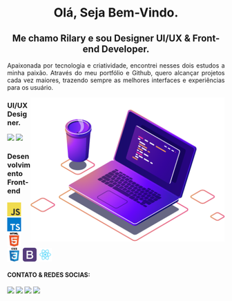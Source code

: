 
<h1 align="center">Olá, Seja Bem-Vindo.</h1>
    <h2 align="center">Me chamo Rilary e sou Designer UI/UX & Front-end Developer.</h2>
    <p align="justify">Apaixonada por tecnologia e criatividade, encontrei nesses dois estudos a minha paixão. Através do meu portfólio e Github, quero alcançar projetos cada vez maiores, trazendo sempre as melhores interfaces e experiências para os usuário.</p><img src="/computer-illustration.png" min-width="450px" max-width="450px" width="450px" align="right">  
    <h3 align="left">UI/UX Designer.</h3> 
    <p><img src="https://img.shields.io/badge/Figma-F24E1E.svg?style=for-the-badge&logo=Figma&logoColor=white">
    <img src="https://img.shields.io/badge/Adobe%20XD-FF61F6.svg?style=for-the-badge&logo=Adobe-XD&logoColor=white"></p>
    <h3 align="left">Desenvolvimento Front-end</h3>
        <code><img height="32" src="https://raw.githubusercontent.com/github/explore/80688e429a7d4ef2fca1e82350fe8e3517d3494d/topics/javascript/javascript.png" alt="Javascript"/></code>
        <code><img height="32" src="https://raw.githubusercontent.com/github/explore/80688e429a7d4ef2fca1e82350fe8e3517d3494d/topics/typescript/typescript.png" alt="Typescript"/></code>
        <code><img height="32" src="https://raw.githubusercontent.com/github/explore/80688e429a7d4ef2fca1e82350fe8e3517d3494d/topics/html/html.png" alt="HTML5"/></code>
        <code><img height="32" src="https://raw.githubusercontent.com/github/explore/80688e429a7d4ef2fca1e82350fe8e3517d3494d/topics/css/css.png" alt="CSS"/></code>
        <code><img height="32" src="https://raw.githubusercontent.com/github/explore/80688e429a7d4ef2fca1e82350fe8e3517d3494d/topics/bootstrap/bootstrap.png" alt="Bootstrap"/></code>
        <code><img height="32" src="https://raw.githubusercontent.com/github/explore/80688e429a7d4ef2fca1e82350fe8e3517d3494d/topics/react/react.png" alt="React"/></code> 
    <h4>CONTATO & REDES SOCIAS:</h4> 
    <a href="mailto:leppos94@gmail.com?subject="" alt="Gmail">
    <img src="https://img.shields.io/badge/-Gmail-FF0000?style=flat-square&labelColor=FF0000&logo=gmail&logoColor=white&link=LINK-DO-SEU-GMAIL"/></a>
    <a href="https://www.linkedin.com/in/rilaryleppos/" alt="LinkedIn">
    <img src="https://img.shields.io/badge/-Linkedin-0e76a8?style=flat-square&logo=Linkedin&logoColor=white&link=LINK-DO-SEU-LINKEDIN" /></a>
    <a href="https://api.whatsapp.com/send?phone=11931474037" alt="WhatsApp">
    <img src="https://img.shields.io/badge/-WhatsApp-25d366?style=flat-square&labelColor=25d366&logo=whatsapp&logoColor=white&link=API-DO-SEU-WHATSAPP"/></a>
    <a href="https://www.instagram.com/rileppos_designer/" alt="Instagram">
    <img src="https://img.shields.io/badge/-Instagram-DF0174?style=flat-square&labelColor=DF0174&logo=instagram&logoColor=white&link=LINK-DO-SEU-INSTAGRAM"/></a> 
      
   
    
   
    
